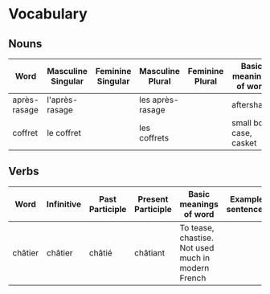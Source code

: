 # Vocabulary
## Nouns
| Word | Masculine Singular | Feminine Singular | Masculine Plural | Feminine Plural | Basic meanings of word | Example sentences | Wiktionary |
| --- | --- | --- | --- | --- | --- | --- | --- |
| après-rasage | l'après-rasage |  | les après-rasage |  | aftershave |  | [Link](<https://en.wiktionary.org/wiki/après-rasage#French>) |
| coffret | le coffret |  | les coffrets |  | small box, case, casket |  | [Link](<https://en.wiktionary.org/wiki/coffret#French>) |
## Verbs
| Word | Infinitive | Past Participle | Present Participle | Basic meanings of word | Example sentences | Wiktionary |
| --- | --- | --- | --- | --- | --- | --- |
| châtier | châtier | châtié | châtiant | To tease, chastise. Not used much in modern French |  | [Link](<https://en.wiktionary.org/wiki/châtier#French>) |